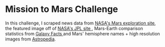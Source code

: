 <h1>Mission to Mars Challenge</h1>
In this challenge, I scraped news data from <a href="https://redplanetscience.com/#">NASA's Mars exploration site</a>, the featured image off of <a href="https://spaceimages-mars.com"> NASA's JPL site </a>, Mars-Earth comparison statistics from <a href="https://galaxyfacts-mars.com">Galaxy Facts </a>and Mars' hemisphere names + high resolution images from <a href="https://marshemispheres.com/">Astropedia</a>.
